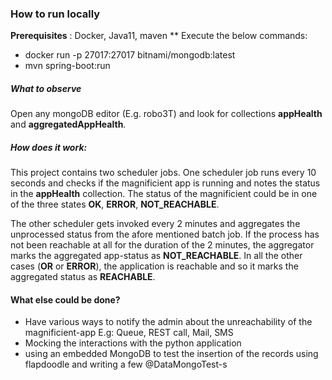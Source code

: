 ### How to run locally

**Prerequisites** : Docker, Java11, maven
** Execute the below commands:
- docker run -p 27017:27017 bitnami/mongodb:latest
- mvn spring-boot:run

##### What to observe
Open any mongoDB editor (E.g. robo3T) and look for collections **appHealth** and **aggregatedAppHealth**.


##### How does it work:

This project contains two scheduler jobs. One scheduler job runs every 10 seconds and checks if the magnificient app is running and notes the status in the **appHealth** collection. The status of the magnificient could be in one of the three states **OK**, **ERROR**, **NOT_REACHABLE**.

The other scheduler gets invoked every 2 minutes and aggregates the unprocessed status from the afore mentioned batch job. If the process has not been reachable at all for the duration of the 2 minutes, the aggregator marks the aggregated app-status as **NOT_REACHABLE**. In all the other cases (**OR** or **ERROR**), the application is reachable and so it marks the aggregated status as **REACHABLE**.



#### What else could be done?
- Have various ways to notify the admin about the unreachability of the magnificient-app E.g: Queue, REST call, Mail, SMS  
- Mocking the interactions with the python application
- using an embedded MongoDB to test the insertion of the records using flapdoodle and writing a few @DataMongoTest-s
